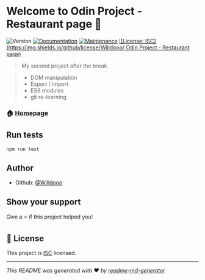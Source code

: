 # Welcome to Odin Project - Restaurant page 👋

![Version](https://img.shields.io/badge/version-1.0.0-blue.svg?cacheSeconds=2592000)
[![Documentation](https://img.shields.io/badge/documentation-yes-brightgreen.svg)](https://github.com/Willdooo/odinProject_RestaurantPage#readme)
[![Maintenance](https://img.shields.io/badge/Maintained%3F-yes-green.svg)](https://github.com/Willdooo/odinProject_RestaurantPage/graphs/commit-activity)
[![License: ISC](https://img.shields.io/github/license/Willdooo/ Odin Project - Restaurant page)](https://github.com/Willdooo/odinProject_RestaurantPage/blob/master/LICENSE)

> My second project after the break

> - DOM manipulation
> - Export / import
> - ES6 modules
> - git re-learning

### 🏠 [Homepage](https://willdooo.github.io/Restaurant-Page/)

## Run tests

```sh
npm run test
```

## Author

- Github: [@Willdooo](https://github.com/Willdooo)

## Show your support

Give a ⭐️ if this project helped you!

## 📝 License

This project is [ISC](https://github.com/Willdooo/odinProject_RestaurantPage/blob/master/LICENSE) licensed.

---

_This README was generated with ❤️ by [readme-md-generator](https://github.com/kefranabg/readme-md-generator)_
